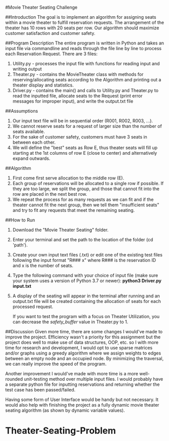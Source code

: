 #Movie Theater Seating Challenge

##Introduction
The goal is to implement an algorithm for assigning seats within a movie theater to fulfill reservation
requests. The arrangement of the theater has 10 rows with 20 seats per row. Our algorithm should maximize customer satisfaction and customer safety.

##Program Description
The entire program is written in Python and takes an input file via commandline and reads through the file
line by line to process each Reservation Request. There are 3 files:
1. Utility.py - processes the input file with functions for reading input and writing output
2. Theater.py - contains the MovieTheater class with methods for reserving/allocating seats according to the Algorithm and printing out a theater display and statistics.
3. Driver.py - contains the main() and calls to Utility.py and Theater.py to read the inputted file, allocate seats to the Request (print error messages for improper input), and write the output.txt file

##Assumptions
1. Our input text file will be in sequential order (R001, R002, R003, ...).
2. We cannot reserve seats for a request of larger size than the number of seats available.
3. For the sake of customer safety, customers must have 3 seats in between each other.
4. We will define the "best" seats as Row E, thus theater seats will fill up starting at the 1st columns of row E (close to center) and alternatively expand outwards.
 
##Algorithm
1. First come first serve allocation to the middle row (E).
2. Each group of reservations will be allocated to a single row if possible. If they are too large, we split
the group, and those that cannot fit into the row are placed in the next best row.
3. We repeat the process for as many requests as we can fit and if the theater cannot fit the next group, then
we tell them "insufficient seats" and try to fit any requests that meet the remaining seating.

##How to Run
1. Download the "Movie Theater Seating" folder.
2. Enter your terminal and set the path to the location of the folder (cd 'path').
3. Create your own input text files (.txt) or edit one of the existing test files following the input format "R### x" where R### is the reservation ID and x is the number of seats.
4. Type the following command with your choice of input file (make sure your system uses a version of Python 3.7 or newer): **python3 Driver.py input.txt**
5. A display of the seating will appear in the terminal after running and an output.txt file will be created containing the allocation of seats for each processed request. 

   If you want to test the program with a focus on Theater Utilization, you can decrease the *safety_buffer* value in Theater.py to 1.

##Discussion
Given more time, there are some changes I would've made to improve the project. Efficiency wasn't a priority
for this assignment but the project does well to make use of data structures, OOP, etc. so I with more time
for research and development, I would opt to use sparse matrices and/or graphs using a greedy algorithm where 
we assign weights to edges between an empty node and an occupied node. By minimizing the traversal, we can really
improve the speed of the program.

Another improvement I would've made with more time is a more well-rounded unit-testing method over multiple
input files. I would probably have a separate python file for inputting reservations and returning whether the test case has been passed/failed.

Having some form of User Interface would be handy but not necessary. It would also help with finishing the project as a fully dynamic movie theater seating algorithm (as shown by dynamic variable values).
# Theater-Seating-Problem
